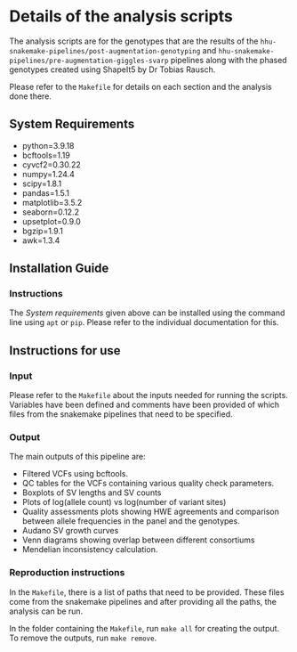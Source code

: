 # Details of the analysis scripts

The analysis scripts are for the genotypes that are the results of the `hhu-snakemake-pipelines/post-augmentation-genotyping` and `hhu-snakemake-pipelines/pre-augmentation-giggles-svarp` pipelines along with the phased genotypes created using ShapeIt5 by Dr Tobias Rausch.

Please refer to the `Makefile` for details on each section and the analysis done there.

## System Requirements

- python=3.9.18
- bcftools=1.19
- cyvcf2=0.30.22
- numpy=1.24.4
- scipy=1.8.1
- pandas=1.5.1
- matplotlib=3.5.2
- seaborn=0.12.2
- upsetplot=0.9.0
- bgzip=1.9.1
- awk=1.3.4

## Installation Guide

### Instructions

The *System requirements* given above can be installed using the command line using `apt` or `pip`. Please refer to the individual documentation for this.

## Instructions for use

### Input

Please refer to the `Makefile` about the inputs needed for running the scripts. Variables have been defined and comments have been provided of which files from the snakemake pipelines that need to be specified.

### Output

The main outputs of this pipeline are:

- Filtered VCFs using bcftools.
- QC tables for the VCFs containing various quality check parameters.
- Boxplots of SV lengths and SV counts
- Plots of log(allele count) vs log(number of variant sites)
- Quality assessments plots showing HWE agreements and comparison between allele frequencies in the panel and the genotypes.
- Audano SV growth curves
- Venn diagrams showing overlap between different consortiums
- Mendelian inconsistency calculation.

### Reproduction instructions

In the `Makefile`, there is a list of paths that need to be provided. These files come from the snakemake pipelines and after providing all the paths, the analysis can be run.

In the folder containing the `Makefile`, run `make all` for creating the output. To remove the outputs, run `make remove`.